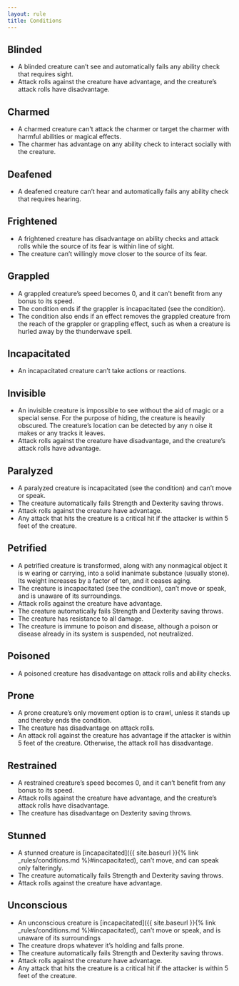 ```yaml
---
layout: rule
title: Conditions
---
```

## Blinded
* A blinded creature can’t see and automatically fails any ability check that requires sight.
* Attack rolls against the creature have advantage, and the creature’s attack rolls have disadvantage.

## Charmed
* A charmed creature can't attack the charmer or target the charmer with harmful abilities or magical effects.
* The charmer has advantage on any ability check to interact socially with the creature.

## Deafened
* A deafened creature can’t hear and automatically fails any ability check that requires hearing.

## Frightened
* A frightened creature has disadvantage on ability checks and attack rolls while the source of its fear is within line of sight.
* The creature can’t willingly move closer to the source of its fear.

## Grappled
* A grappled creature’s speed becomes 0, and it can't benefit from any bonus to its speed.
* The condition ends if the grappler is incapacitated (see the condition).
* The condition also ends if an effect removes the grappled creature from the reach of the grappler or grappling effect, such as when a creature is hurled away by the thunderwave spell.

## Incapacitated
* An incapacitated creature can’t take actions or reactions.

## Invisible
* An invisible creature is impossible to see without the aid of magic or a special sense. For the purpose of hiding, the creature is heavily obscured. The creature’s location can be detected by any n oise it makes or any tracks it leaves.
* Attack rolls against the creature have disadvantage, and the creature’s attack rolls have advantage.

## Paralyzed
* A paralyzed creature is incapacitated (see the condition) and can’t move or speak.
* The creature automatically fails Strength and Dexterity saving throws.
* Attack rolls against the creature have advantage.
* Any attack that hits the creature is a critical hit if the attacker is within 5 feet of the creature.

## Petrified
* A petrified creature is transformed, along with any nonmagical object it is w earing or carrying, into a solid inanimate substance (usually stone). Its weight increases by a factor of ten, and it ceases aging.
* The creature is incapacitated (see the condition), can’t move or speak, and is unaware of its surroundings.
* Attack rolls against the creature have advantage.
* The creature automatically fails Strength and Dexterity saving throws.
* The creature has resistance to all damage.
* The creature is immune to poison and disease, although a poison or disease already in its system is suspended, not neutralized.

## Poisoned
* A poisoned creature has disadvantage on attack rolls and ability checks.

## Prone
* A prone creature’s only movement option is to crawl, unless it stands up and thereby ends the condition.
* The creature has disadvantage on attack rolls.
* An attack roll against the creature has advantage if the attacker is within 5 feet of the creature. Otherwise, the attack roll has disadvantage.

## Restrained
* A restrained creature’s speed becomes 0, and it can’t benefit from any bonus to its speed.
* Attack rolls against the creature have advantage, and the creature’s attack rolls have disadvantage.
* The creature has disadvantage on Dexterity saving throws.

## Stunned
* A stunned creature is [incapacitated]({{ site.baseurl }}{% link _rules/conditions.md %}#incapacitated), can’t move, and can speak only falteringly.
* The creature automatically fails Strength and Dexterity saving throws.
* Attack rolls against the creature have advantage.

## Unconscious
* An unconscious creature is [incapacitated]({{ site.baseurl }}{% link _rules/conditions.md %}#incapacitated), can’t move or speak, and is unaware of its surroundings
* The creature drops whatever it’s holding and falls prone.
* The creature automatically fails Strength and Dexterity saving throws.
* Attack rolls against the creature have advantage.
* Any attack that hits the creature is a critical hit if the attacker is within 5 feet of the creature.
